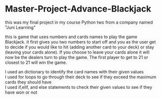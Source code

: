 # Master-Project-Advance-Blackjack
this was my final project in my course Python two from a company named "Juni Learning"

this is game that uses numbers and cards names to play the game Blackjack. 
it first gives you two numbers to start off and you as the user get to decide if you would like to hit (adding another card to your deck) or stay (leaving your cards alone). 
If you choose to leave your cards alone it will now be the dealers turn to play the game. 
The first player to get to 21 or closest to 21 will win the game. 


I used an dictionary to identify the card names with their given values  
I used for loops to go through their deck to see if they exceed the maximum cards they should have  
I used if,elif, and else statements to check their given values to see if they have won or not 
